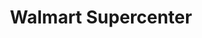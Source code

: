 ---
title: "Walmart Supercenter"
url: /livonia/walmart-supercenter-plymouth-road/
shop: supermarket
---